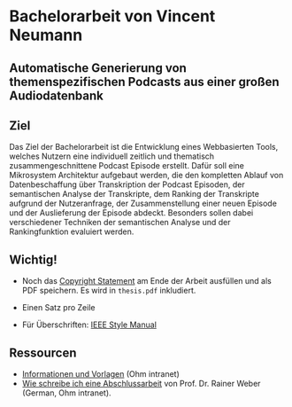 # Bachelorarbeit von Vincent Neumann
## Automatische Generierung von themenspezifischen Podcasts aus einer großen Audiodatenbank

## Ziel 

Das Ziel der Bachelorarbeit ist die Entwicklung eines Webbasierten Tools, welches Nutzern eine individuell zeitlich und thematisch zusammengeschnittene Podcast Episode erstellt.
Dafür soll eine Mikrosystem Architektur aufgebaut werden, die den kompletten Ablauf von Datenbeschaffung über Transkription der Podcast Episoden, der semantischen Analyse der Transkripte, dem Ranking der Transkripte aufgrund der Nutzeranfrage, der Zusammenstellung einer neuen Episode und der Auslieferung der Episode abdeckt.
Besonders sollen dabei verschiedener Techniken der semantischen Analyse und der Rankingfunktion evaluiert werden.



## Wichtig!

- Noch das [Copyright Statement](https://intern.ohmportal.de/fileadmin/Gelenkte_Doks/Abt/SZS/SB/SB_0050_FO_Pruefungsrechtliche_Erklaerung_und_Erklaerung_zur_Veroeffentlichung_der_Abschlussarbeit_public.pdf) am Ende der Arbeit ausfüllen und als PDF speichern.
Es wird in `thesis.pdf` inkludiert.

- Einen Satz pro Zeile
- Für Überschriften: [IEEE Style Manual](https://journals.ieeeauthorcenter.ieee.org/your-role-in-article-production/ieee-editorial-style-manual/)



## Ressourcen

- [Informationen und Vorlagen](https://intern.ohmportal.de/institutionen/fakultaeten/informatik/studierende/infos-zum-studium/abschlussarbeiten/informationen-und-vorlagen/page.html) (Ohm intranet)
- [Wie schreibe ich eine Abschlussarbeit](https://www.in.th-nuernberg.de/Professors/Weber/Abschlussarbeit%20Methodik.pdf) von Prof. Dr. Rainer Weber (German, Ohm intranet).
